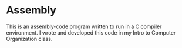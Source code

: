 # Assembly

This is an assembly-code program written to run in a C compiler environment. I wrote and developed this code in my Intro to Computer Organization class. 